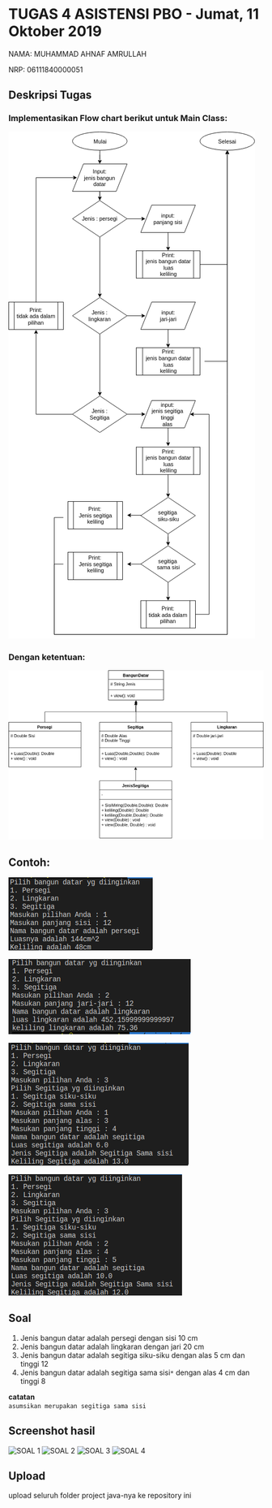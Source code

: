 # TUGAS 4 ASISTENSI PBO - Jumat, 11 Oktober 2019

NAMA: MUHAMMAD AHNAF AMRULLAH

NRP: 06111840000051

## Deskripsi Tugas


### Implementasikan Flow chart berikut untuk Main Class:
![](img/flow.png)

### Dengan ketentuan:
![](img/UML.png)

## Contoh:
![](img/con1.png)

![](img/con2.png)

![](img/con3a.png)

![](img/con3b.png)

## Soal

1. Jenis bangun datar adalah persegi dengan sisi 10 cm
2. Jenis bangun datar adalah lingkaran dengan jari 20 cm
3. Jenis bangun datar adalah segitiga siku-siku dengan alas 5 cm dan tinggi 12
4. Jenis bangun datar adalah segitiga sama sisi```*``` dengan alas 4 cm dan tinggi 8

**catatan** \
 ```asumsikan merupakan segitiga sama sisi```
## Screenshot hasil
![SOAL 1](https://user-images.githubusercontent.com/55898087/67065455-9cd46900-f198-11e9-9565-7c16c43150da.PNG)
![SOAL 2](https://user-images.githubusercontent.com/55898087/67065457-9d6cff80-f198-11e9-955b-02a79a4b9d8d.PNG)
![SOAL 3](https://user-images.githubusercontent.com/55898087/67065459-9d6cff80-f198-11e9-8c24-7d879e49fffc.PNG)
![SOAL 4](https://user-images.githubusercontent.com/55898087/67065460-9d6cff80-f198-11e9-8482-ccdbd44b72d0.PNG)

## Upload
upload seluruh folder project java-nya ke repository ini
